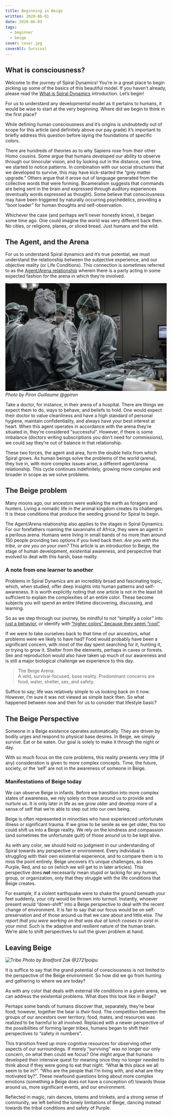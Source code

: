 ```yaml
---
title: Beginning in Beige
written: 2020-06-01
date: 2020-06-03
tags:
  - beginner
  - beige
cover: cover.jpg
coverAlt: Survival
---
```


## What is consciousness?
Welcome to the journey of Spiral Dynamics! You’re in a great place to begin picking up some of the basics of this beautiful model. If you haven’t already, please read the [What is Spiral Dynamics](https://spirals.blog/articles/what-is-spiral-dynamics) introduction. Let’s begin!

For us to understand any developmental model as it pertains to humans, it would be wise to start at the very beginning. Where did we begin to think in the first place?

While defining human consciousness and it’s origins is undoubtedly out of scope for this article (and definitely above our pay grade) it’s important to briefly address this question before laying the foundations of specific colors.

There are hundreds of theories as to why Sapiens rose from their other Homo cousins. Some argue that humans developed our ability to observe through our binocular vision, and by looking out in the distance, over time, we started to notice patterns. In combination with our social structures that we developed to survive, this may have kick-started the “grey matter upgrade.” Others argue that it arose out of language generated from the collective words that were forming. Bicameralism suggests that commands are being sent in the brain and expressed through auditory experiences (eventually words expressed as thought). Some believe that consciousness may have been triggered by naturally occurring psychedelics, providing a “boot loader” for human thoughts and self-observation.

Whichever the case (and perhaps we’ll never honestly know), it began some time ago. One could imagine the world was very different back then. No cities, or religions, planes, or sliced bread. Just humans and the wild.

## The Agent, and the Arena

For us to understand Spiral dynamics and it’s true potential, we must understand the relationship between the subjective experience, and our objective reality (or Life Conditions). This connection is sometimes referred to as the [Agent/Arena relationship](https://www.youtube.com/watch?v=39NpjQDtqNw) wherein there is a party acting in some expected fashion for the arena in which they’re involved.

![Doctors](doctors.jpg)
*Photo by Piron Guillaume @gpiron*

Take a doctor, for instance, in their arena of a hospital. There are things we expect them to do, ways to behave, and beliefs to hold. One would expect their doctor to value cleanliness and have a high standard of personal hygiene, maintain confidentiality, and always have your best interest at heart. When this agent operates in accordance with the arena they’re situated in, they’re considered “successful”. However, if there is some imbalance (doctors writing subscriptions you don’t need for commissions), we could say they’re out of balance in that relationship.

These two forces, the agent and area, form the double helix from which Spiral grows. As human beings solve the problems of the world (arena), they live in, with more complex issues arise, a different agent/arena relationship. This cycle continues indefinitely, growing more complex and broader in scope as we solve problems.

## The Beige problem

Many moons ago, our ancestors were walking the earth as foragers and hunters. Living a nomadic life in the animal kingdom creates its challenges. It is these conditions that produce the seeding ground for Spiral to begin.

The Agent/Arena relationship also applies to the stages in Spiral Dynamics. For our forefathers roaming the savannahs of Africa, they were an agent in a perilous arena. Humans were living in small bands of no more than around 150 people providing two options if you lived back then. *Are you with the tribe, or are you on your own?* This article is an introduction to Beige, the stage of human development, existential awareness, and perspective that evolved to deal with this harsh, base reality.

<div class="disclaimer">

### A note from one learner to another
Problems in Spiral Dynamics are an incredibly broad and fascinating topic, which, when studied, offer deep insights into human patterns and self-awareness. It is worth explicitly noting that one article is not in the least bit sufficient to explain the complexities of an entire color. These become subjects you will spend an entire lifetime discovering, discussing, and learning.

So as we step through our journey, be mindful to not “simplify a color” into [just a behavior](https://spirals.blog/articles/behaviour-vs-intention/), or identify with [“higher colors” because they seem “cool”](https://spirals.blog/articles/wholearchy/)
</div>

If we were to take ourselves back to that time of our ancestors, what problems were we likely to have had? Food would probably have been a significant concern, with most of the day spent searching for it, hunting it, or trying to grow it. Shelter from the elements, perhaps in caves or forests. Sex and reproduction would also have taken up much of our awareness and is still a major biological challenge we experience to this day.

> The Beige Arena:\
> A wild, survival-focused, base reality. Predominant concerns are food, water, shelter, sex, and safety.

Suffice to say; life was relatively simple to us looking back on it now. However, I’m sure it was not viewed as simple back then. So what happened between now and then for us to consider that lifestyle basic?

## The Beige Perspective
Someone in a Beige existence operates automatically. They are driven by bodily urges and respond to physical base desires. In Beige, we simply survive. Eat or be eaten. Our goal is solely to make it through the night or day.

With so much focus on the core problems, this reality presents very little (if any) consideration is given to more complex concepts. Time, the future, society, or the ‘self’ are not in the awareness of someone in Beige.

### Manifestations of Beige today
We can observe Beige in infants. Before we transition into more complex states of awareness, we rely solely on those around us to provide and nurture us. It is only later in life as we grow older and develop more of a sense of self that we’re able to step out into our own being.

Beige is often represented in minorities who have experienced unfortunate illness or significant trauma. If we grow to be senile as we get older, this too could shift us into a Beige reality. We rely on the kindness and compassion (and sometimes the unfortunate guilt) of those around us to be kept alive.

As with any color, we should hold no judgment in our understanding of Spiral towards any perspective or environment. Every individual is struggling with their own existential experience, and to compare them is to miss the point entirely. Beige uncovers it’s unique challenges, as does Purple, Red, and so on (which we will get to in later articles). This perspective does **not** necessarily mean stupid or lacking for any human, group, or organization, only that they struggle with the life conditions that Beige creates.

For example, if a violent earthquake were to shake the ground beneath your feet suddenly, your city would be thrown into turmoil. Instantly, whoever present would “down-shift” into a Beige perspective to deal with the recent change of environment. It is fair to say that our focus would be on self-preservation and of those around us that we care about and little else. *The report that you were working on that was due at lunch ceases to exist in your mind.* Such is the adaptive and resilient nature of the human brain. We’re able to shift perspectives to suit the given problem at hand.

## Leaving Beige

![Tribe](tribe.jpg)
*Photo by Bradford Zak @2721poipu*

It is suffice to say that the grand potential of consciousness is not limited to the perspective of the Beige environment. So how did we go from hunting and gathering to where we are today?

As with any color that deals with external life conditions in a given arena, we can address the existential problems. What does this look like in Beige?

Perhaps some bands of humans discover that, separately, they’re bear food; however, together the bear is *their* food. The competition between the groups of our ancestors over territory, food, mates, and resources was realized to be harmful to all involved. Replaced with a newer perspective of the possibilities of forming larger tribes, humans began to shift their perspectives to “safety in numbers”.

This transition freed up more cognitive resources for observing other aspects of our surroundings. If merely “surviving” was no longer our only concern, on what then could we focus? One might argue that humans developed their intensive quest for meaning once they no longer needed to think about if they were going to eat that night. “What **is** this place we all seem to be in?”. “Who are the people that I’m living with, and what are they motivated by?”. These newfound questions bring about more complex emotions (something a Beige does not have a conception of) towards those around us, more significant events, and our environment.

Reflected in magic, rain dances, totems and trinkets, and a strong sense of community, we left behind the lonely limitations of Beige, dancing instead towards the tribal conditions and safety of Purple.
